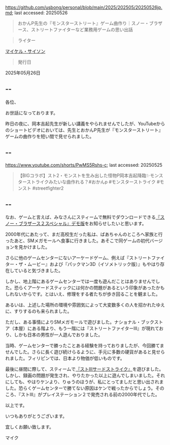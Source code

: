 https://github.com/usbong/personal/blob/main/2025/202505/20250526jp.md; last accessed: 20250526

> おかんP先生の『モンスターストリート』ゲーム曲作り｜スノー・ブラザース、ストリートファイターなど業務用ゲームの思い出話
 
> ライター

[マイケル・サイソン](https://www.linkedin.com/in/michaelsyson/)

> 発行日

2025年05月26日

## --

各位、

お世話になっております。

昨日の夜に、岡本吉起先生が新しい講義をやられませんでしたが、YouTubeからのショートビデオにおいては、先生とおかんP先生が『モンスターストリート』ゲームの曲作りを短い間で見せられました。

## --

https://www.youtube.com/shorts/PwMS5Rshs-c; last accessed: 20250525

> 【BIGコラボ】スト2・モンストを生み出した怪物P岡本吉起降臨✨モンスターストライクみたいな曲作れる？#おかんp #モンスターストライク #モンスト #streetfighter2 

## --

なお、ゲームと言えば、みなさんにスティームで無料でダウンロードできる[『スノー・ブラザース２スペシャル』デモ版](https://store.steampowered.com/app/2340640/SNOW_BROS_2_SPECIAL/)をお知らせしたいと思います。

2000年代にあたって、まだ高校生だった私は、ばあちゃんのところへ家族と行ったあと、SMメガモールへ食事に行きました。あそこで同ゲームの初代バージョンを見かけました。

さらに他のゲームセンターにないアーケードゲーム、例えば『ストリートファイター・ザ・ムービー』および『パックマン3D（イソメトリック版）』もやはり存在していると気づきました。

しかし、地上階にあるゲームセンターでは一度も遊んだことはありませんでした。恐らくアーケードスティックには何かの問題があるという印象があったかもしれないからです。とはいえ、修理をする者たちが歩き回ることを観ました。

あるいは、上述した場所の環境や雰囲気によって大変数多くの人を招かれたゆえに、すりするのも来られました。

ただし、ある事情によりSMメガモールで遊びました。ナショナル・ブックストア（本屋）にある階より、もう一階には『ストリートファイターIII』が現れており、しかも日本の男性が一人遊んでおりました。

当時、ゲームセンターで勝ったことある経験を持っておりましたが、今回勝てませんでした。さらに長く遊び続けらるように、手元に多数の硬貨があると見せられました。フィリピンでは、日本より物価が低いものです。

最後に昼間に際して、スティームで[『ストIIIサードストライク』](https://store.steampowered.com/app/586200/Street_Fighter_30th_Anniversary_Collection/)を遊びました。しかし、録画の問題が発生され、やりたかった以上に遊んでしまいました。それにしても、やはりケンより、りゅうのほうが、私にとってましだと思い出されました。恐らくゲームセンターで勝てない原因はケンで戦ったからでしょう。そのころ、『ストIII』がプレイステーション２で発売される前の2000年代でした。

以上です。

いつもありがとうございます。

宜しくお願い致します。

マイク
